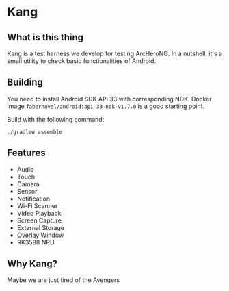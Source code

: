 # Kang


## What is this thing

Kang is a test harness we develop for testing ArcHeroNG. In a nutshell, it's a small utility to check basic functionalities of Android.


## Building

You need to install Android SDK API 33 with corresponding NDK. Docker image `fabernovel/android:api-33-ndk-v1.7.0` is a good starting point.

Build with the following command:

```
./gradlew assemble
```


## Features
* Audio
* Touch
* Camera
* Sensor
* Notification
* Wi-Fi Scanner
* Video Playback
* Screen Capture
* External Storage
* Overlay Window
* RK3588 NPU


## Why Kang?

Maybe we are just tired of the Avengers